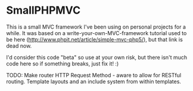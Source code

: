 SmallPHPMVC
=============

This is a small MVC framework I've been using on personal projects for a while. It 
was based on a write-your-own-MVC-framework tutorial used to be here 
(http://www.phpit.net/article/simple-mvc-php5/), but that link is dead now.

I'd consider this code "beta" so use at your own risk, but there isn't much code here so 
if something breaks, just fix it! :)

TODO: 
Make router HTTP Request Method - aware to allow for RESTful routing.
Template layouts and an include system from within templates.